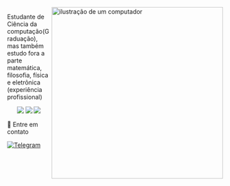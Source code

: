 <img src="https://raw.githubusercontent.com/MicaelliMedeiros/micaellimedeiros/master/image/computer-illustration.png" alt="ilustração de um computador" min-width="400px" max-width="400px" width="400px" align="right">

<p align="left"> 
 Estudante de Ciência da computação(Graduação), mas também estudo fora a parte matemática, filosofia, física e eletrõnica (experiência profissional)
</p>

<p align="center">

<img src="https://img.shields.io/badge/c-%2300599C.svg?style=for-the-badge&logo=c&logoColor=white"/>
<img src="https://img.shields.io/badge/latex-%23008080.svg?style=for-the-badge&logo=latex&logoColor=white"/> 
<img src="https://img.shields.io/badge/Haskell-5e5086?style=for-the-badge&logo=haskell&logoColor=white"/>


<p align="left">
  
</p>

<p align="left">
  💌 Entre em contato
</p>

<p align="left">
  <a href="#" title="t.me/marcrof">
  <img src="https://img.shields.io/badge/Telegram-2CA5E0?style=for-the-badge&logo=telegram&logoColor=white" alt="Telegram"/></a>
  
